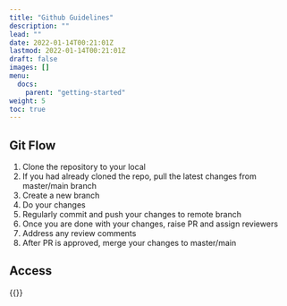 ```yaml
---
title: "Github Guidelines"
description: ""
lead: ""
date: 2022-01-14T00:21:01Z
lastmod: 2022-01-14T00:21:01Z
draft: false
images: []
menu: 
  docs:
    parent: "getting-started"
weight: 5
toc: true
---
```


## Git Flow

1. Clone the repository to your local
2. If you had already cloned the repo, pull the latest changes from master/main branch
3. Create a new branch
4. Do your changes
5. Regularly commit and push your changes to remote branch
6. Once you are done with your changes, raise PR and assign reviewers
7. Address any review comments
8. After PR is approved, merge your changes to master/main

## Access

{{<alert icon="⚠️" text="Please make sure you have correct access rights and the repository exists">}}